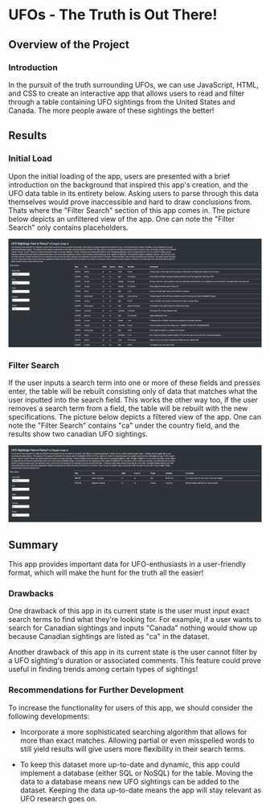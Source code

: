 # UFOs - The Truth is Out There!

## Overview of the Project

### Introduction

In the pursuit of the truth surrounding UFOs, we can use JavaScript, HTML, and CSS to create an interactive app that allows users to read and filter through a table containing UFO sightings from the United States and Canada. The more people aware of these sightings the better!

## Results

### Initial Load

Upon the initial loading of the app, users are presented with a brief introduction on the background that inspired this app's creation, and the UFO data table in its entirety below. Asking users to parse through this data themselves would prove inaccessible and hard to draw conclusions from. Thats where the "Filter Search" section of this app comes in. The picture below depicts an unfiltered view of the app. One can note the "Filter Search" only contains placeholders.

![Unfiltered](https://github.com/juberr/UFOs/blob/main/pictures/Unfiltered.png?raw=true)

### Filter Search

If the user inputs a search term into one or more of these fields and presses enter, the table will be rebuilt consisting only of data that matches what the user inputted into the search field. This works the other way too, if the user removes a search term from a field, the table will be rebuilt with the new specifications. The picture below depicts a filtered view of the app. One can note the "Filter Search" contains "ca" under the country field, and the results show two canadian UFO sightings.

![Filtered](https://github.com/juberr/UFOs/blob/main/pictures/Filtered.png?raw=true)

## Summary

This app provides important data for UFO-enthusiasts in a user-friendly format, which will make the hunt for the truth all the easier!

### Drawbacks

One drawback of this app in its current state is the user must input exact search terms to find what they're looking for. For example, if a user wants to search for Canadian sightings and inputs "Canada" nothing would show up because Canadian sightings are listed as "ca" in the dataset.

Another drawback of this app in its current state is the user cannot filter by a UFO sighting's duration or associated comments. This feature could prove useful in finding trends among certain types of sightings!

### Recommendations for Further Development

To increase the functionality for users of this app, we should consider the following developments:

* Incorporate a more sophisticated searching algorithm that allows for more than exact matches. Allowing partial or even misspelled words to still yield results will give users more flexibility in their search terms.


* To keep this dataset more up-to-date and dynamic, this app could implement a database (either SQL or NoSQL) for the table. Moving the data to a database means new UFO sightings can be added to the dataset. Keeping the data up-to-date means the app will stay relevant as UFO research goes on.


